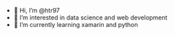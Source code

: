 - 👋 Hi, I’m @htr97
- 👀 I’m interested in data science and web development
- 🌱 I’m currently learning xamarin and python

<!---
htr97/htr97 is a ✨ special ✨ repository because its `README.md` (this file) appears on your GitHub profile.
You can click the Preview link to take a look at your changes.
--->
